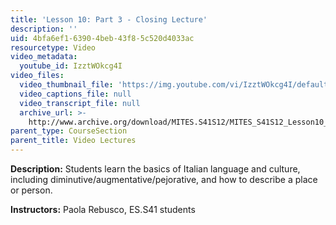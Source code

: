 ```yaml
---
title: 'Lesson 10: Part 3 - Closing Lecture'
description: ''
uid: 4bfa6ef1-6390-4beb-43f8-5c520d4033ac
resourcetype: Video
video_metadata:
  youtube_id: IzztWOkcg4I
video_files:
  video_thumbnail_file: 'https://img.youtube.com/vi/IzztWOkcg4I/default.jpg'
  video_captions_file: null
  video_transcript_file: null
  archive_url: >-
    http://www.archive.org/download/MITES.S41S12/MITES_S41S12_Lesson10_Part3_300k.mp4
parent_type: CourseSection
parent_title: Video Lectures
---
```


**Description:** Students learn the basics of Italian language and culture, including diminutive/augmentative/pejorative, and how to describe a place or person.

**Instructors:** Paola Rebusco, ES.S41 students